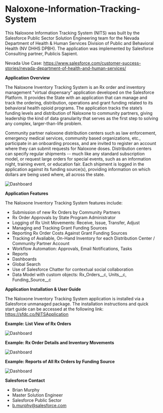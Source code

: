 # Naloxone-Information-Tracking-System
This Naloxone Information Tracking System (NITS) was built by the Salesforce Public Sector Solution Engineering team for the Nevada Department of Health & Human Services Division of Public and Behavioral Health (NV DHHS DPBH).  The application was implemented by Salesforce Consulting partner, Publicis Sapient.

Nevada Use Case: https://www.salesforce.com/customer-success-stories/nevada-department-of-health-and-human-services/


**Application Overview**

The Naloxone Inventory Tracking System is an Rx order and inventory management "virtual dispensary" application developed on the Salesforce Platform. It provides the State with an application that can manage and track the ordering, distribution, operations and grant funding related to its behavioral health opioid programs.  The application tracks the state’s funding levels and distribution of Naloxone to community partners, giving leadership the kind of data granularity that serves as the first step to solving any complex, larger-than-life problem.

Community partner naloxone distribution centers such as law enforcement, emergency medical services, community based organizations, etc., participate in an onboarding process, and are invited to register an account where they can submit requests for Naloxone doses. Distribution centers can specify regular shipments -- much like any standard subscription model, or request large orders for special events, such as an information night, training event, or education fair. Each shipment is logged in the application against its funding source(s), providing information on which dollars are being used where, all across the state.


![Dashboard](https://photos.smugmug.com/photos/i-4n3rxSr/0/ab93a909/X3/i-4n3rxSr-X3.jpg)

**Application Features**

The Naloxone Inventory Tracking System features include:
- Submission of new Rx Orders by Community Partners
- Rx Order Approvals by State Program Administrator
- Logging of Rx Unit Movements: Receive, Issue, Transfer, Adjust
- Managing and Tracking Grant Funding Sources
- Reporting Rx Order Costs Against Grant Funding Sources
- Tracking of Avaliable, On-Hand Inventory for each Distribution Center / Community Partner Account
- Workflow Automation: Approvals, Email Notifications, Tasks
- Reports
- Dashboards
- Global Search
- Use of Salesforce Chatter for contextual social collaboration
- Data Model with custom objects:  Rx_Orders__c, Units__c, Funding_Source__c

**Application Installation & User Guide**

The Naloxone Inventory Tracking System application is installed via a Salesforce unmanaged package.  The installation instructions and quick start guide can be accessed at the following link: https://sfdc.co/NITSApplication


**Example: List View of Rx Orders**

![Dashboard](https://photos.smugmug.com/photos/i-bB39hzc/0/d268d64c/X3/i-bB39hzc-X3.jpg)

**Example: Rx Order Details and Inventory Movements**

![Dashboard](https://photos.smugmug.com/photos/i-znq3sRk/0/7b0f0452/X3/i-znq3sRk-X3.jpg)

**Example: Reports of All Rx Orders by Funding Source**

![Dashboard](https://photos.smugmug.com/photos/i-h5h428D/0/062e2a03/X3/i-h5h428D-X3.jpg)

**Salesforce Contact**
- Brian Murphy
- Master Solution Engineer
- Salesforce Public Sector
- b.murphy@salesforce.com
